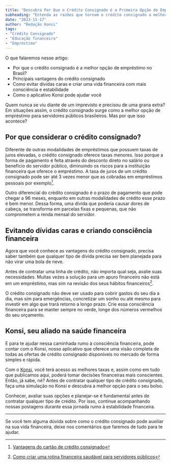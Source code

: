 ```yaml
---
title: "Descubra Por Que o Crédito Consignado é a Primeira Opção de Empréstimo no Brasil para Servidores Públicos"
subheading: "Entenda as razões que tornam o crédito consignado a melhor forma de evitar dívidas caras e a partir disso, criar uma vida financeira com mais consciência e estabilidade."
date: "2023-11-17"
author: "Redação Konsi"
tags:
- "Crédito Consignado"
- "Educação financeira"
- "Empréstimo"
---
```


O que falaremos nesse artigo:

- Por que o crédito consignado é a melhor opção de empréstimo no Brasil?
- Principais vantagens do crédito consignado
- Como evitar dívidas caras e criar uma vida financeira com mais consciência e estabilidade
- Como o aplicativo Konsi pode ajudar você

Quem nunca se viu diante de um imprevisto e precisou de uma grana extra? Em situações assim, o crédito consignado surge como a melhor opção de empréstimo para servidores públicos brasileiros. Mas por que isso acontece?

## Por que considerar o crédito consignado?

Diferente de outras modalidades de empréstimos que possuem taxas de juros elevadas, o crédito consignado oferece taxas menores. Isso porque a forma de pagamento é feita através do desconto direto no salário ou benefício do servidor público, diminuindo os riscos para a instituição financeira que oferece o empréstimo. A taxa de juros de um crédito consignado pode ser até 3 vezes menor que as cobradas em empréstimos pessoais por exemplo[^1^].

[^1^]: [Vantagens do cartão de crédito consignado](https://konsi.com.br/postagens/vantagens-do-cartao-de-credito-consignado)

Outro diferencial do crédito consignado é o prazo de pagamento que pode chegar a 96 meses, enquanto em outras modalidades de crédito esse prazo é bem menor. Dessa forma, uma dívida que poderia causar dores de cabeça, se transforma em parcelas fixas e pequenas, que não comprometem a renda mensal do servidor.

## Evitando dívidas caras e criando consciência financeira

Agora que você conhece as vantagens do crédito consignado, precisa saber também que qualquer tipo de dívida precisa ser bem planejada para não virar uma bola de neve.

Antes de contratar uma linha de crédito, não importa qual seja, avalie suas necessidades. Muitas vezes a solução para um apuro financeiro não está em um empréstimo, mas sim na revisão dos seus hábitos financeiros[^2^].

[^2^]: [Como criar uma rotina financeira saudável para servidores públicos](https://konsi.com.br/postagens/como-criar-uma-rotina-financeira-saudvel-para-servidores-pblicos)

O crédito consignado não deve ser usado para cobrir gastos do seu dia a dia, mas sim para emergências, concretizar um sonho ou até mesmo para investir em algo que trará retorno a longo prazo. Crie essa consciência financeira para se manter sempre no verde, longe dos números vermelhos do seu orçamento.

## Konsi, seu aliado na saúde financeira

E para te ajudar nessa caminhada rumo à consciência financeira, pode contar com o Konsi, nosso aplicativo que oferece uma visão completa de todas as ofertas de crédito consignado disponíveis no mercado de forma simples e rápida.

Com o [Konsi](https://www.konsi.com.br/app), você terá acesso as melhores taxas e, assim como em tudo que publicamos aqui, poderá tomar decisões financeiras mais conscientes. Então, já sabe, né? Antes de contratar qualquer tipo de crédito consignado, faça uma simulação no Konsi e descubra a melhor opção para o seu bolso.

Conhecer, avaliar suas opções e planejar-se é fundamental antes de contratar qualquer tipo de crédito. Por isso, continue acompanhando nossas postagens durante essa jornada rumo à estabilidade financeira.

---
Se você tem alguma dúvida sobre como o crédito consignado pode auxiliar na sua vida financeira, deixe nos comentários que faremos de tudo para te ajudar.